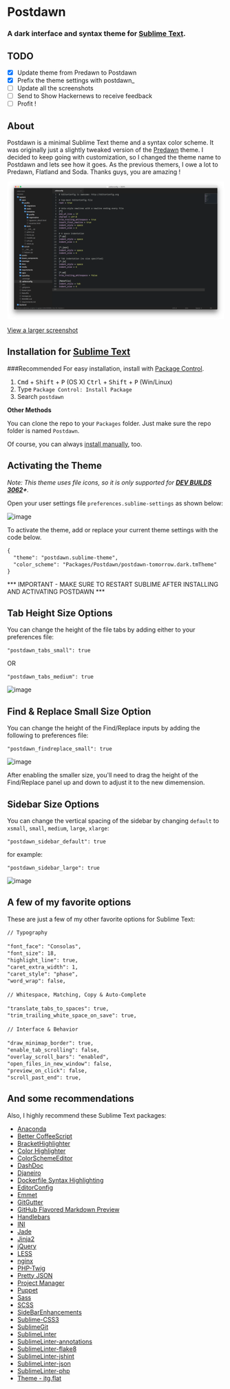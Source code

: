# Postdawn

### A dark interface and syntax theme for [Sublime Text](https://sublime.wbond.net/packages/Postdawn).

## TODO

- [x] Update theme from Predawn to Postdawn
- [x] Prefix the theme settings with postdawn_
- [ ] Update all the screenshots
- [ ] Send to Show Hackernews to receive feedback
- [ ] Profit !

## About

Postdawn is a minimal Sublime Text theme and a syntax color scheme. It was originally just a slightly tweaked version of the [Predawn](https://github.com/paulstraw/predawn) theme. I decided to keep going with customization, so I changed the theme name to Postdawn and lets see how it goes. As the previous themers, I owe a lot to Predawn, Flatland and Soda. Thanks guys, you are amazing !

![image](screenshots/screenshot_new.png)

[View a larger screenshot](https://raw.github.com/douglas/postdawn/master/screenshots/screenshot_new.png)

## Installation for [Sublime Text](https://sublime.wbond.net/packages/Postdawn)

###Recommended
For easy installation, install with [Package Control](https://sublime.wbond.net/docs).

1. <kbd>Cmd</kbd> + <kbd>Shift</kbd> + <kbd>P</kbd> (OS X) <kbd>Ctrl</kbd> + <kbd>Shift</kbd> + <kbd>P</kbd> (Win/Linux)
2. Type `Package Control: Install Package`
3. Search `postdawn`

**Other Methods**

You can clone the repo to your `Packages` folder. Just make sure the repo folder is named `Postdawn`.

Of course, you can always [install manually](https://github.com/douglas/postdawn/archive/master.zip), too.

## Activating the Theme

_Note: This theme uses file icons, so it is only supported for **[DEV BUILDS 3062](http://www.sublimetext.com/3dev)+**._

Open your user settings file `preferences.sublime-settings` as shown below:

![image](screenshots/activate.png)

To activate the theme, add or replace your current theme settings with the code below.

	{
	  "theme": "postdawn.sublime-theme",
	  "color_scheme": "Packages/Postdawn/postdawn-tomorrow.dark.tmTheme"
	}

*** IMPORTANT - MAKE SURE TO RESTART SUBLIME AFTER INSTALLING AND ACTIVATING POSTDAWN ***

## Tab Height Size Options

You can change the height of the file tabs by adding either to your preferences file:


	"postdawn_tabs_small": true

OR

	"postdawn_tabs_medium": true


![image](screenshots/tabs.png)

## Find & Replace Small Size Option

You can change the height of the Find/Replace inputs by adding the following to preferences file:


	"postdawn_findreplace_small": true

![image](screenshots/find-replace.png)

After enabling the smaller size, you'll need to drag the height of the Find/Replace panel up and down to adjust it to the new dimemension.

## Sidebar Size Options

You can change the vertical spacing of the sidebar by changing `default` to `xsmall`, `small`, `medium`, `large`, `xlarge`:


	"postdawn_sidebar_default": true

for example:

	"postdawn_sidebar_large": true


![image](screenshots/sidebar.png)

## A few of my favorite options
These are just a few of my other favorite options for Sublime Text:

	// Typography

	"font_face": "Consolas",
	"font_size": 18,
	"highlight_line": true,
	"caret_extra_width": 1,
	"caret_style": "phase",
	"word_wrap": false,

	// Whitespace, Matching, Copy & Auto-Complete

	"translate_tabs_to_spaces": true,
	"trim_trailing_white_space_on_save": true,

	// Interface & Behavior

	"draw_minimap_border": true,
	"enable_tab_scrolling": false,
	"overlay_scroll_bars": "enabled",
	"open_files_in_new_window": false,
	"preview_on_click": false,
	"scroll_past_end": true,

## And some recommendations

Also, I highly recommend these Sublime Text packages:

* [Anaconda](https://github.com/DamnWidget/anaconda)
* [Better CoffeeScript](https://github.com/aponxi/sublime-better-coffeescript)
* [BracketHighlighter](https://github.com/facelessuser/BracketHighlighter)
* [Color Highlighter](https://github.com/Monnoroch/ColorHighlighter)
* [ColorSchemeEditor](https://github.com/bobef/ColorSchemeEditor)
* [DashDoc](https://github.com/farcaller/DashDoc)
* [Djaneiro](https://github.com/squ1b3r/Djaneiro)
* [Dockerfile Syntax Highlighting](https://github.com/asbjornenge/Dockerfile.tmLanguage)
* [EditorConfig](https://github.com/sindresorhus/editorconfig-sublime)
* [Emmet](https://github.com/sergeche/emmet-sublime#readme)
* [GitGutter](https://github.com/jisaacks/GitGutter)  
* [Git​Hub Flavored Markdown Preview](http://dotcypress.github.io/GitHubMarkdownPreview/)
* [Handlebars](https://github.com/daaain/Handlebars)
* [INI](https://github.com/clintberry/sublime-text-2-ini)
* [Jade](https://github.com/davidrios/jade-tmbundle)
* [Jinja2](https://github.com/mitsuhiko/jinja2-tmbundle)
* [jQuery](https://github.com/SublimeText/jQuery)
* [LESS](https://github.com/danro/LESS-sublime)
* [nginx](https://github.com/brandonwamboldt/sublime-nginx)
* [PHP-Twig](https://github.com/Anomareh/PHP-Twig.tmbundle)
* [Pretty JSON](https://github.com/dzhibas/SublimePrettyJson)
* [Project Manager](https://github.com/randy3k/Project-Manager)
* [Puppet](https://github.com/russCloak/SublimePuppet)
* [Sass](https://github.com/nathos/sass-textmate-bundle)
* [SCSS](https://github.com/MarioRicalde/SCSS.tmbundle)
* [SideBarEnhancements](https://github.com/titoBouzout/SideBarEnhancements)
* [Sublime-CSS3](https://github.com/i-akhmadullin/Sublime-CSS3)  
* [SublimeGit](https://sublimegit.net/)
* [SublimeLinter](http://www.sublimelinter.com/en/latest/)
* [SublimeLinter-annotations](https://sublime.wbond.net/packages/SublimeLinter-annotations)
* [SublimeLinter-flake8](https://github.com/SublimeLinter/SublimeLinter-flake8)
* [SublimeLinter-jshint](https://github.com/SublimeLinter/SublimeLinter-jshint)
* [SublimeLinter-json](https://sublime.wbond.net/packages/SublimeLinter-json)
* [SublimeLinter-php](https://github.com/SublimeLinter/SublimeLinter-php)
* [Theme - itg.flat](https://github.com/itsthatguy/theme-itg-flat)
